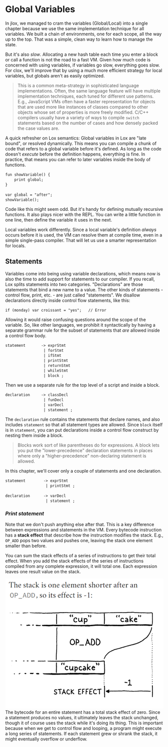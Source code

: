 # Global Variables

In jlox, we managed to cram the variables (Global/Local) into a single chapter because we use the same implementation 
technique for all variables. We built a chain of environments, one for each scope, all the way up to the top. That was a
simple, clean way to learn how to manage the state.

But it's also *slow*. Allocating a new hash table each time you enter a block or call a function is not the road to a 
fast VM. Given how much code is concerned with using variables, if variables go slow, everything goes slow. For clox, 
we'll improve that by using a much more efficient strategy for local variables, but globals aren't as easily optimized.

> This is a common meta-strategy in sophisticated language implementations. Often, the same language feature will have 
> multiple implementation techniques, each tuned for different use patterns. E.g., JavaScript VMs often have a faster 
> representation for objects that are used more like instances of classes compared to other objects whose set of 
> properties is more freely modified. C/C++ compilers usually have a variety of ways to compile `switch` statements 
> based on the number of cases and how densely packed the case values are.

A quick refresher on Lox semantics: Global variables in Lox are "late bound", or resolved dynamically. This means you 
can compile a chunk of code that refers to a global variable before it's defined. As long as the code doesn't *execute* 
before the definition happens, everything is fine. In practice, that means you can refer to later variables inside the 
body of functions.
```shell
fun showVariable() {
    print global;
}

var global = "after";
showVariable();
```
Code like this might seem odd. But it's handy for defining mutually recursive functions. It also plays nicer with the 
REPL. You can write a little function in one line, then define the variable it uses in the next.

Local variables work differently. Since a local variable's definition *always* occurs before it is used, the VM can 
resolve them at compile time, even in a simple single-pass compiler. That will let us use a smarter representation for 
locals.

## Statements

Variables come into being using variable declarations, which means now is also the time to add support for statements to
our compiler. If you recall, Lox splits statements into two categories. "Declarations" are those statements that bind a 
new name to a value. The other kinds of statements - control flow, print, etc. - are just called "statements". We 
disallow declarations directly inside control flow statements, like this:
```shell
if (monday) var croissant = "yes";   // Error
```

Allowing it would raise confusing questions around the scope of the variable. So, like other languages, we prohibit it 
syntactically by having a separate grammar rule for the subset of statements that *are* allowed inside a control flow 
body.
```shell
statement       -> exprStmt
                 | forStmt
                 | ifStmt
                 | printStmt
                 | returnStmt
                 | whileStmt
                 | block ;
```
Then we use a separate rule for the top level of a script and inside a block.
```shell
declaration     -> classDecl
                 | funDecl
                 | varDecl
                 | statement ;
```
The `declaration` rule contains the statements that declare names, and also includes `statement` so that all statement 
types are allowed. Since `block` itself is in `statement`, you can put declarations inside a control flow construct by 
nesting them inside a block.

> Blocks work sort of like parentheses do for expressions. A block lets you put the "lower-precedence" declaration 
> statements in places where only a "higher-precedence" non-declaring statement is allowed.

In this chapter, we'll cover only a couple of statements and one declaration.
```shell
statement        -> exprStmt
                  | printStmt ;
                  
declaration      -> varDecl
                  | statement ;          
```

### *Print statement*

Note that we don't push anything else after that. This is a key difference between expressions and statements in the VM.
Every bytecode instruction has a **stack effect** that describe how the instruction modifies the stack. E.g., `OP_ADD` 
pops two values and pushes one, leaving the stack one element smaller than before.

You can sum the stack effects of a series of instructions to get their total effect. When you add the stack effects of 
the series of instructions compiled from any complete expression, it will total one. Each expression leaves one result 
value on the stack.

![stack effect](../pic/stack-effect.png)
The bytecode for an entire statement has a total stack effect of zero. Since a statement produces no values, it 
ultimately leaves the stack unchanged, though it of course uses the stack while it's doing its thing. This is important
because when we get to control flow and looping, a program might execute a long series of statements. If each statement
grew or shrank the stack, it might eventually overflow or underflow.